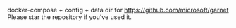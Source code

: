 docker-compose + config + data dir for https://github.com/microsoft/garnet
Please star the repository if you've used it.
